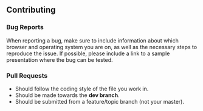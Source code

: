 ## Contributing

### Bug Reports
When reporting a bug, make sure to include information about which browser and operating system you are on, as well as the necessary steps to reproduce the issue. If possible, please include a link to a sample presentation where the bug can be tested.

### Pull Requests
- Should follow the coding style of the file you work in.
- Should be made towards the **dev branch**.
- Should be submitted from a feature/topic branch (not your master).

